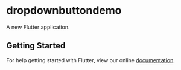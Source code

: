 # dropdownbuttondemo

A new Flutter application.

## Getting Started

For help getting started with Flutter, view our online
[documentation](https://flutter.io/).
